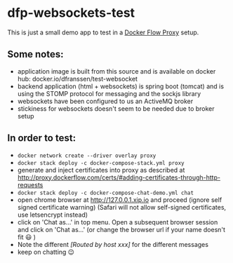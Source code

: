 # dfp-websockets-test

This is just a small demo app to test in a [Docker Flow Proxy](http://proxy.dockerflow.com) setup.

## Some notes:
 - application image is built from this source and is available on docker hub: docker.io/dfranssen/test-websocket
 - backend application (html + websockets) is spring boot (tomcat) and is using the STOMP protocol for messaging and the sockjs library
 - websockets have been configured to us an ActiveMQ broker
 - stickiness for websockets doesn't seem to be needed due to broker setup

## In order to test:
 - `docker network create --driver overlay proxy`
 - `docker stack deploy -c docker-compose-stack.yml proxy`
 - generate and inject certificates into proxy as described at http://proxy.dockerflow.com/certs/#adding-certificates-through-http-requests
 - `docker stack deploy -c docker-compose-chat-demo.yml chat`
 - open chrome browser at http://127.0.0.1.xip.io and proceed (ignore self signed certificate warning)
   (Safari will not allow self-signed certificates, use letsencrypt instead)
 - click on 'Chat as...' in top menu. Open a subsequent browser session and click on 'Chat as...' (or change the browser url if your name doesn't fit :smiley: )
 - Note the different *[Routed by host xxx]* for the different messages
 - keep on chatting :wink:
